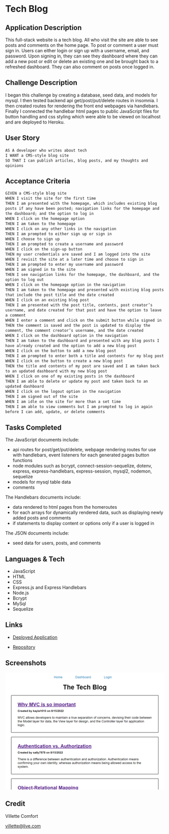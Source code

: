 # Tech Blog

## Application Description
This full-stack website is a tech blog. All who visit the site are able to see posts and comments on the home page. To post or comment a user must sign in. Users can either login or sign up with a username, email, and password. Upon signing in, they can see they dashboard where they can add a new post or edit or delete an existing one and be brought back to a refreshed dashboard. They can also comment on posts once logged in. 

## Challenge Description
I began this challenge by creating a database, seed data, and models for mysql. I then tested backend api get/post/put/delete routes in insomnia. I then created routes for rendering the front end webpages via handlebars. Finally I connected the handlebar html pages to public JavaScript files for button handling and css styling which were able to be viewed on localhost and are deployed to Heroku. 

## User Story

```
AS A developer who writes about tech
I WANT a CMS-style blog site
SO THAT I can publish articles, blog posts, and my thoughts and opinions
```

## Acceptance Criteria

```
GIVEN a CMS-style blog site
WHEN I visit the site for the first time
THEN I am presented with the homepage, which includes existing blog posts if any have been posted; navigation links for the homepage and the dashboard; and the option to log in
WHEN I click on the homepage option
THEN I am taken to the homepage
WHEN I click on any other links in the navigation
THEN I am prompted to either sign up or sign in
WHEN I choose to sign up
THEN I am prompted to create a username and password
WHEN I click on the sign-up button
THEN my user credentials are saved and I am logged into the site
WHEN I revisit the site at a later time and choose to sign in
THEN I am prompted to enter my username and password
WHEN I am signed in to the site
THEN I see navigation links for the homepage, the dashboard, and the option to log out
WHEN I click on the homepage option in the navigation
THEN I am taken to the homepage and presented with existing blog posts that include the post title and the date created
WHEN I click on an existing blog post
THEN I am presented with the post title, contents, post creator’s username, and date created for that post and have the option to leave a comment
WHEN I enter a comment and click on the submit button while signed in
THEN the comment is saved and the post is updated to display the comment, the comment creator’s username, and the date created
WHEN I click on the dashboard option in the navigation
THEN I am taken to the dashboard and presented with any blog posts I have already created and the option to add a new blog post
WHEN I click on the button to add a new blog post
THEN I am prompted to enter both a title and contents for my blog post
WHEN I click on the button to create a new blog post
THEN the title and contents of my post are saved and I am taken back to an updated dashboard with my new blog post
WHEN I click on one of my existing posts in the dashboard
THEN I am able to delete or update my post and taken back to an updated dashboard
WHEN I click on the logout option in the navigation
THEN I am signed out of the site
WHEN I am idle on the site for more than a set time
THEN I am able to view comments but I am prompted to log in again before I can add, update, or delete comments
```

## Tasks Completed
The JavaScript documents include:
* api routes for post/get/put/delete, webpage rendering routes for use with handlebars, event listeners for each generated pages button functions
* node modules such as bcrypt, connect-session-sequelize, dotenv, express, express-handlebars, express-session, mysql2, nodemon, sequelize
* models for mysql table data
* comments

The Handlebars documents include:
* data rendered to html pages from the homeroutes
* for each arrays for dynamically rendered data, such as displaying newly added posts and comments
* if statements to display content or options only if a user is logged in

The JSON documents include:
* seed data for users, posts, and comments


## Languages & Tech
- JavaScript
- HTML
- CSS
- Express.js and Express Handlebars
- Node.js
- Bcrypt
- MySql
- Sequelize


## Links
* [Deployed Application](https://tech-blog-001.herokuapp.com/)

* [Repository](https://github.com/villettec/M14C-Tech_Blog)

## Screenshots
![image](./assets/images/readme-screenshot.png)

## Credit
Villette Comfort

villette@live.com